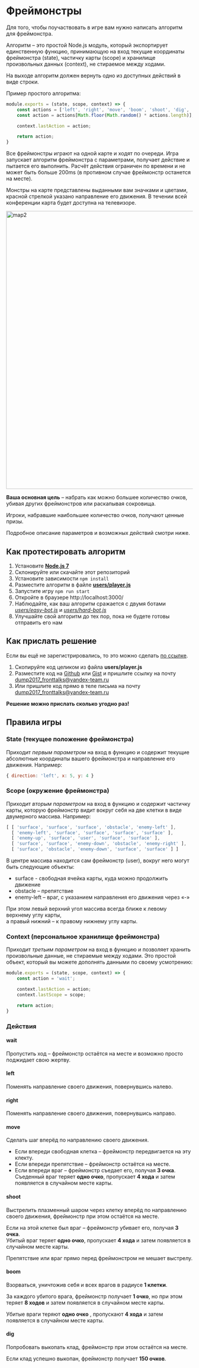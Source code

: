 # Фреймонстры

Для того, чтобы поучаствовать в игре вам нужно написать алгоритм для фреймонстра.

Алгоритм – это простой Node.js модуль, который экспортирует единственную функцию, принимающую на вход текущие координаты фреймонстра (state), частичку карты (scope) и хранилище произвольных данных (context), не стираемое между ходами.

На выходе алгоритм должен вернуть одно из доступных действий в виде строки.

Пример простого алгоритма:

```js
module.exports = (state, scope, context) => {
    const actions = ['left', 'right', 'move', 'boom', 'shoot', 'dig', 'wait'];
    const action = actions[Math.floor(Math.random() * actions.length)];

    context.lastAction = action;

    return action;
}
```

Все фреймонстры играют на одной карте и ходят по очереди. Игра запускает алгоритм фреймонстра с параметрами, получает действие и пытается его выполнить. Расчёт действия ограничен по времени и не может быть больше 200ms (в противном случае фреймонстр останется на месте).

Монстры на карте представлены выданными вам значками и цветами, красной стрелкой указано направление его движения. В течении всей конференции карта будет доступна на телевизоре.

<img width="750" alt="map2" src="https://cloud.githubusercontent.com/assets/4534405/25026159/c26b1680-20be-11e7-83c3-2d3c19e87358.png">

__Ваша основная цель__ – набрать как можно большее количество очков,   
убивая других фреймонстров или раскапывая сокровища.

Игроки, набравшие наибольшее количество очков, получают ценные призы.

Подробное описание параметров и возможных действий смотри ниже.

## Как протестировать алгоритм

1. Установите [**Node.js 7**](https://nodejs.org/en/)
1. Склонируйте или скачайте этот репозиторий
1. Установите зависимости `npm install`
1. Разместите алгоритм в файле [__users/player.js__](./users/player.js)
1. Запустите игру `npm run start`
1. Откройте в браузере http://localhost:3000/
1. Наблюдайте, как ваш алгоритм сражается с двумя ботами [_users/easy-bot.js_](./users/easy-bot.js) и [_users/hard-bot.js_](./users/hard-bot.js)
1. Улучшайте свой алгоритм до тех пор, пока не будете готовы отправить его нам

## Как прислать решение

Если вы ещё не зарегистрировались, то это можно сделать [по ссылке](https://events.yandex.ru/surveys/4726/).

1. Скопируйте код целиком из файла __users/player.js__
1. Разместите код на [Github](https://github.com/) или [Gist](https://gist.github.com/) и пришлите ссылку на почту [dump2017_fronttalks@yandex-team.ru](mailto:dump2017_fronttalks@yandex-team.ru)
1. Или пришлите код прямо в теле письма на почту dump2017_fronttalks@yandex-team.ru

__Решение можно прислать сколько угодно раз!__

## Правила игры

### State (текущее положение фреймонстра)

Приходит _первым параметром_ на вход в функцию и содержит текущие абсолютные координаты вашего фреймонстра и направление его движения. Например:

```js
{ direction: 'left', x: 5, y: 4 }
```

### Scope (окружение фреймонстра)

Приходит _вторым параметром_ на вход в функцию и содержит частичку карты, которую фреймонстр видит вокруг себя на две клетки в виде двумерного массива. Например:

```js
[ [ 'surface', 'surface', 'surface', 'obstacle', 'enemy-left' ],
  [ 'enemy-left', 'surface', 'surface', 'surface', 'surface' ],
  [ 'enemy-up', 'surface', 'user', 'surface', 'surface' ],
  [ 'surface', 'surface', 'enemy-down', 'obstacle', 'enemy-right' ],
  [ 'surface', 'obstacle', 'enemy-down', 'surface', 'surface' ] ]
```

В центре массива находится сам фреймонстр (user), вокруг него могут быть следующие объекты:
* surface - свободная ячейка карты, куда можно продолжить движение
* obstacle – препятствие
* enemy-left – враг, с указанием направления его движения через «-»

При этом левый верхний угол массива всегда ближе к левому верхнему углу карты,  
а правый нижний – к правому нижнему углу карты.

### Context (персональное хранилище фреймонстра)

Приходит _третьим параметром_ на вход в функцию и позволяет хранить произвольные данные, не стираемые между ходами. Это простой объект, который вы можете дополнять данными по своему усмотрению:

```js
module.exports = (state, scope, context) => {
    const action = 'wait';

    context.lastAction = action;
    context.lastScope = scope;

    return action;
}
```

### Действия

#### wait

Пропустить ход – фреймонстр остаётся на месте и возможно просто поджидает свою жертву.

#### left

Поменять направление своего движения, повернувшись налево.

#### right

Поменять направление своего движения, повернувшись направо.

#### move

Сделать шаг вперёд по направлению своего движения.

* Если впереди свободная клетка – фреймонстр передвигается на эту клекту.
* Если впереди препятствие – фреймонстр остаётся на месте.
* Если впереди враг – фреймонстр съедает его, получая __3 очка__.  Съеденный враг теряет __одно очко__, пропускает __4 хода__ и затем появляется в случайном месте карты.

#### shoot

Выстрелить плазменный шаром через клетку вперёд по направлению своего движения, фреймонстр при этом остаётся на месте.

Если на этой клетке был враг – фреймонстр убивает его, получая __3 очка__.  
Убитый враг теряет __одно очко__, пропускает __4 хода__ и затем появляется в случайном месте карты.

Препятствие или враг прямо перед фреймонстром не мешает выстрелу.

#### boom

Взорваться, уничтожив себя и всех врагов в радиусе __1 клетки__.

За каждого убитого врага, фреймонстр получает __1 очко__, но при этом теряет __8 ходов__ и затем появляется в случайном месте карты.

Убитые враги теряют __одно очко__ , пропускают __4 хода__ и затем появляется в случайном месте карты.

#### dig

Попробовать выкопать клад, фреймонстр при этом остаётся на месте.

Если клад успешно выкопан, фреймонстр получает __150 очков__.
